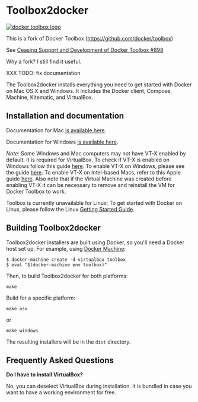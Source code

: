 Toolbox2docker
==================================

[![docker toolbox logo](https://cloud.githubusercontent.com/assets/251292/9585188/2f31d668-4fca-11e5-86c9-826d18cf45fd.png)](https://www.docker.com/toolbox)


This is a fork of Docker Toolbox (https://github.com/docker/toolbox)

See [Ceasing Support and Development of Docker Toolbox #898](https://github.com/docker/toolbox/issues/898)

Why a fork? I still find it useful.

XXX TODO: fix documentation


The Toolbox2docker installs everything you need to get started with
Docker on Mac OS X and Windows. It includes the Docker client, Compose,
Machine, Kitematic, and VirtualBox.

## Installation and documentation

Documentation for Mac [is available here](https://docs.docker.com/toolbox/toolbox_install_mac/).

Documentation for Windows [is available here](https://docs.docker.com/toolbox/toolbox_install_windows/). 

*Note:* Some Windows and Mac computers may not have VT-X enabled by default. It is required for VirtualBox. To check if VT-X is enabled on Windows follow this guide [here](http://amiduos.com/support/knowledge-base/article/how-can-i-get-to-know-my-processor-supports-virtualization-technology). To enable VT-X on Windows, please see the guide [here](http://www.howtogeek.com/213795/how-to-enable-intel-vt-x-in-your-computers-bios-or-uefi-firmware). To enable VT-X on Intel-based Macs, refer to this Apple guide [here](https://support.apple.com/en-us/HT203296).
Also note that if the Virtual Machine was created before enabling VT-X it can be necessary to remove and reinstall the VM for Docker Toolbox to work.

Toolbox is currently unavailable for Linux; To get started with Docker on Linux, please follow the Linux [Getting Started Guide](https://docs.docker.com/linux/started/).

## Building Toolbox2docker

Toolbox2docker installers are built using Docker, so you'll need a Docker host set up. For example, using [Docker Machine](https://github.com/docker/machine):

```
$ docker-machine create -d virtualbox toolbox
$ eval "$(docker-machine env toolbox)"
```

Then, to build Toolbox2docker for both platforms:

```
make
```

Build for a specific platform:

```
make osx
```

or

```
make windows
```

The resulting installers will be in the `dist` directory.

## Frequently Asked Questions

**Do I have to install VirtualBox?**

No, you can deselect VirtualBox during installation. It is bundled in case you want to have a working environment for free.
